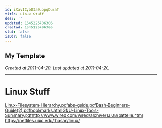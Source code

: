 ```yaml
---
id: iXavICybDIa9LopqDuxaT
title: Linux Stuff
desc: ''
updated: 1645225706306
created: 1645225706306
stub: false
isDir: false
---
```

My Template
---

_Created at 2011-04-20._
_Last updated at 2011-04-20._




---

# Linux Stuff


[Linux-Filesystem-Hierarchy.pdf](./_resources/Linux_Stuff.resources/Linux-Filesystem-Hierarchy.pdf)[abs-guide.pdf](./_resources/Linux_Stuff.resources/abs-guide.pdf)[Bash-Beginners-Guide(2).pdf](./_resources/Linux_Stuff.resources/Bash-Beginners-Guide(2).pdf)[bookmarks.html](./_resources/Linux_Stuff.resources/bookmarks.html)[GNU-Linux-Tools-Summary.pdf](./_resources/Linux_Stuff.resources/GNU-Linux-Tools-Summary.pdf)http://www.wired.com/wired/archive/13.08/battelle.html
https://netfiles.uiuc.edu/rhasan/linux/

